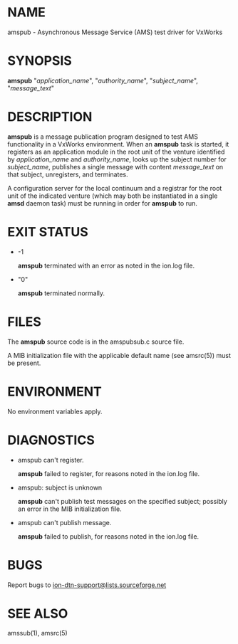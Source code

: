 # NAME

amspub - Asynchronous Message Service (AMS) test driver for VxWorks

# SYNOPSIS

**amspub** "_application\_name_", "_authority\_name_", "_subject\_name_", "_message\_text_"

# DESCRIPTION

**amspub** is a message publication program designed to test AMS functionality
in a VxWorks environment.  When an **amspub** task is started, it registers
as an application module in the root unit of the venture identified by
_application\_name_ and _authority\_name_, looks up the subject number for
_subject\_name_, publishes a single message with content _message\_text_ on
that subject, unregisters, and terminates.

A configuration server for the local continuum and a registrar for the root
unit of the indicated venture (which may both be instantiated in a single
**amsd** daemon task) must be running in order for **amspub** to run.

# EXIT STATUS

- -1

    **amspub** terminated with an error as noted in the ion.log file.

- "0"

    **amspub** terminated normally.

# FILES

The **amspub** source code is in the amspubsub.c source file.

A MIB initialization file with the applicable default name (see amsrc(5))
must be present.

# ENVIRONMENT

No environment variables apply.

# DIAGNOSTICS

- amspub can't register.

    **amspub** failed to register, for reasons noted in the ion.log file.

- amspub: subject is unknown

    **amspub** can't publish test messages on the specified subject; possibly
    an error in the MIB initialization file.

- amspub can't publish message.

    **amspub** failed to publish, for reasons noted in the ion.log file.

# BUGS

Report bugs to <ion-dtn-support@lists.sourceforge.net>

# SEE ALSO

amssub(1), amsrc(5)

